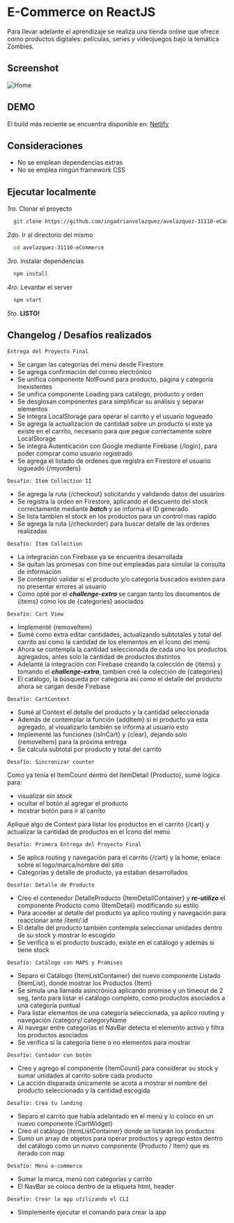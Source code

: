 # E-Commerce on ReactJS

Para llevar adelante el aprendizaje se realiza una tienda online que ofrece como productos digitales: películas, series y videojuegos bajo la temática Zombies.

## Screenshot

![Home](https://i.imgur.com/QNpg4GN.jpg)

## DEMO

El build más reciente se encuentra disponible en: [Netlify](https://avelazquez-31110-ecommerce.netlify.app/)

## Consideraciones

* No se emplean dependencias extras 
* No se emplea ningún framework CSS

## Ejecutar localmente

*1ro.* Clonar el proyecto
```bash
  git clone https://github.com/ingadrianvelazquez/avelazquez-31110-eCommerce.git
```
*2do.* Ir al directorio del mismo
```bash
  cd avelazquez-31110-eCommerce
```
*3ro.* Instalar dependencias
```bash
  npm install
```
*4ro.* Levantar el server
```bash
  npm start
```
*5to.* **LISTO!**

## Changelog / Desafíos realizados

`Entrega del Proyecto Final`

- Se cargan las categorías del menú desde Firestore
- Se agrega confirmación del correo electrónico
- Se unifica componente NotFound para producto, página y categoría inexistentes
- Se unifica componente Loading para catálogo, producto y orden
- Se desglosan componentes para simplificar su análisis y separar elementos
- Se integra LocalStorage para operar el carrito y el usuario logueado
- Se agrega la actualización de cantidad sobre un producto si este ya existe en el carrito, necesario para que pegue correctamente sobre LocalStorage
- Se integra Autenticación con Google mediante Firebase {/login}, para poder comprar como usuario registrado
- Se agrega el listado de ordenes que registra en Firestore el usuario logueado {/myorders}

`Desafío: Item Collection II`

- Se agrega la ruta {/checkout} solicitando y validando datos del usuarios
- Se registra la orden en Firestore, aplicando el descuento del stock correctamente mediante ***batch*** y se informa el ID generado
- Se lista tambien el stock en los productos para un control mas rapido
- Se agrega la ruta {/checkorder} para buscar detalle de las ordenes realizadas

`Desafío: Item Collection`

- La integración con Firebase ya se encuentra desarrollada
- Se quitan las promesas con time out empleadas para simular la consulta de información
- Se contempló validar si el producto y/o categoría buscados existen para no presentar errores al usuario
- Como opté por el ***challenge-extra*** se cargan tanto los documentos de {items} como los de {categories} asociados

`Desafío: Cart View`

- Implementé {removeItem}
- Sumé como extra editar cantidades, actualizando subtotales y total del carrito así como la cantidad de los elementos en el Ícono del menú
- Ahora se contempla la cantidad seleccionada de cada uno los productos agregados, antes solo la cantidad de productos distintos
- Adelanté la integración con Firebase creando la colección de {items} y tomando el ***challenge-extra***, tambien creé la colección de {categories}
- El catálogo, la búsqueda por categoria así como el detalle del producto ahora se cargan desde Firebase

`Desafío: CartContext`

- Sumé al Context el detalle del producto y la cantidad seleccionada
- Además de contemplar la función {addItem} si el producto ya esta agregado, al visualizarlo también se informa al usuario esto
- Implementé las funciones {isInCart} y {clear}, dejando solo {removeItem} para la próxima entrega
- Se calcula subtotal por producto y total del carrito

`Desafío: Sincronizar counter`

Como ya tenía el ItemCount dentro del ItemDetail {Producto}, sumé lógica para:
- visualizar *sin stock*
- ocultar el botón al agregar el producto
- mostrar botón para ir al carrito

Apliqué algo de Context para listar los productos en el carrito {/cart} y actualizar la cantidad de productos en el Ícono del menú

`Desafío: Primera Entrega del Proyecto Final`

- Se aplica routing y navegación para el carrito {/cart} y la home, enlace sobre el logo/marca/nombre del sitio
- Categorías y detalle de producto, ya estaban desarrollados

`Desafío: Detalle de Producto`

- Creo el contenedor DetalleProducto {ItemDetailContainer} y ***re-utilizo*** el componente Producto como {ItemDetail} modificando su estilo
- Para acceder al detalle del producto ya aplico routing y navegación para reaccionar ante /item/:id
- El detalle del producto también contempla seleccionar unidades dentro de su stock y mostrar lo escogido
- Se verifica si el producto buscado, existe en el catálogo y además si tiene stock

`Desafío: Catálogo con MAPS y Promises`

- Separo el Catálogo {ItemListContainer} del nuevo componente Listado {ItemList}, donde mostrar los Productos {Item}
- Se simula una llamada asincrónica aplicando promise y un timeout de 2 seg, tanto para listar el catálogo completo, como productos asociados a una categoría puntual
- Para listar elementos de una categoría seleccionada, ya aplico routing y navegación /category/:categoryName
- Al navegar entre categorías el NavBar detecta el elemento activo y filtra los productos asociados
- Se verifica si la categoría tiene o no elementos para mostrar

`Desafío: Contador con botón`

- Creo y agrego el componente {ItemCount} para considerar su stock y sumar unidades al carrito sobre cada producto
- La acción disparada únicamente se acota a mostrar el nombre del producto seleccionado y la cantidad escogida

`Desafío: Crea tu landing`

- Separo el carrito que había adelantado en el menú y lo coloco en un nuevo componente {CartWidget}
- Creo el catálogo {itemListContainer} donde se listarán los productos
- Sumo un array de objetos para operar productos y agrego estos dentro del catálogo como un nuevo componente {Producto / Item} que es iterado con map

`Desafío: Menú e-commerce`

- Sumar la marca, menú con categorías y carrito
- El NavBar se coloca dentro de la etiqueta html, header

`Desafío: Crear la app utilizando el CLI`

- Simplemente ejecutar el comando para crear la app
